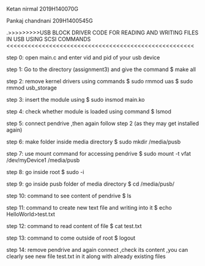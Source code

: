 Ketan nirmal     2019H140070G

Pankaj chandnani 209H1400545G

.>>>>>>>>>USB BLOCK DRIVER CODE FOR READING AND WRITING FILES IN USB USING SCSI COMMANDS <<<<<<<<<<<<<<<<<<<<<<<<<<<<<<<<<<<<<<<<<<<<<<<<<<<<< 

step 0: open main.c and enter  vid and pid of your usb device

step 1: Go to the directory (assignment3) and give the command  $ make all

step 2: remove kernel drivers using commands   $ sudo rmmod uas 
                                               $ sudo rmmod usb_storage 

step 3: insert the module using  $ sudo insmod main.ko

step 4: check whether module is loaded using command  $ lsmod 

step 5: connect pendrive ,then again follow step 2 (as they may get installed again)

step 6: make folder inside media directory  $ sudo mkdir /media/pusb

step 7: use mount command for accessing pendrive  $ sudo mount -t vfat /dev/myDevice1 /media/pusb

step 8: go inside root  $ sudo -i

step 9: go inside pusb folder of media directory  $ cd /media/pusb/

step 10: command to see content of pendrive  $ ls

step 11: command to create new text file and writing into it  $ echo HelloWorld>test.txt

step 12: command to read content of file  $ cat test.txt

step 13: command to come outside of root  $ logout

step 14: remove pendrive and again connect ,check its content ,you can clearly see new file test.txt in it along with already existing files

